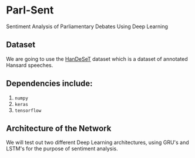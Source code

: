# Parl-Sent
Sentiment Analysis of Parliamentary Debates Using Deep Learning

Dataset
----
We are going to use the [HanDeSeT](https://data.mendeley.com/datasets/xsvp45cbt4/2) dataset which is a dataset of annotated Hansard speeches.

Dependencies include:
----
1. `numpy`
2. `keras`
3. `tensorflow`

Architecture of the Network
---
We will test out two different Deep Learning architectures, using GRU's and LSTM's for the purpose of sentiment analysis. 


